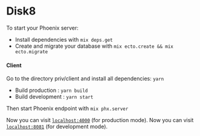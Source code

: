 # Disk8

To start your Phoenix server:

  * Install dependencies with `mix deps.get`
  * Create and migrate your database with `mix ecto.create && mix ecto.migrate`

#### Client

Go to the directory priv/client and install all dependencies: `yarn`

  * Build production : `yarn build`
  * Build development : `yarn start`

Then start Phoenix endpoint with `mix phx.server`

Now you can visit [`localhost:4000`](http://localhost:4000) (for production mode).
Now you can visit [`localhost:8081`](http://localhost:8081) (for development mode).
